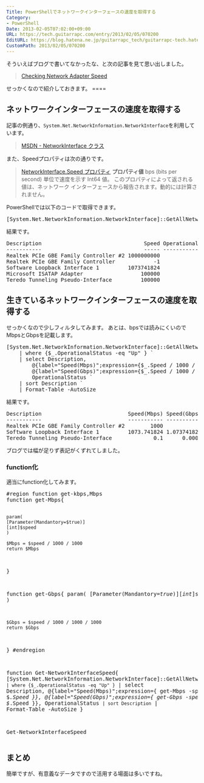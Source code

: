 ```yaml
---
Title: PowerShellでネットワークインターフェースの速度を取得する
Category:
- PowerShell
Date: 2013-02-05T07:02:00+09:00
URL: https://tech.guitarrapc.com/entry/2013/02/05/070200
EditURL: https://blog.hatena.ne.jp/guitarrapc_tech/guitarrapc-tech.hatenablog.com/atom/entry/11696248318757675440
CustomPath: 2013/02/05/070200
---
```


<p>そういえばブログで書いてなかったな、と次の記事を見て思い出しました。</p>
<blockquote><a href="http://powershell.com/cs/blogs/tips/archive/2013/02/04/checking-network-adapter-speed.aspx" target="_blank">Checking Network Adapter Speed</a></blockquote>
<p>せっかくなので紹介しておきます。 ====</p>
<h2>ネットワークインターフェースの速度を取得する</h2>
<p>記事の例通り、<code>System.Net.NetworkInformation.NetworkInterface</code>を利用しています。</p>
<blockquote><a href="http://msdn.microsoft.com/ja-jp/library/system.net.networkinformation.networkinterface(v=vs.80).aspx" target="_blank">MSDN - NetworkInterface クラス</a></blockquote>
<p>また、Speedプロパティは次の通りです。</p>
<blockquote><a href="http://msdn.microsoft.com/ja-jp/library/system.net.networkinformation.networkinterface.speed(v=vs.80).aspx" target="_blank">NetworkInterface.Speed プロパティ</a> <strong>プロパティ値</strong> bps (bits per second) 単位で速度を示す Int64 値。 このプロパティによって返される値は、ネットワーク インターフェースから報告されます。動的には計算されません。</blockquote>
<p>PowerShellでは以下のコードで取得できます。</p>
<pre class="brush: powershell">[System.Net.NetworkInformation.NetworkInterface]::GetAllNetworkInterfaces() | select Description, Speed, OperationalStatus
</pre>
<p>結果です。</p>
<pre class="brush: powershell">Description                                Speed OperationalStatus
-----------                                ----- -----------------
Realtek PCIe GBE Family Controller #2 1000000000                Up
Realtek PCIe GBE Family Controller            -1              Down
Software Loopback Interface 1         1073741824                Up
Microsoft ISATAP Adapter                  100000              Down
Teredo Tunneling Pseudo-Interface         100000                Up
</pre>
<h2>生きているネットワークインターフェースの速度を取得する</h2>
<p>せっかくなので少しフィルタしてみます。 あとは、bpsでは読みにくいのでMbpsとGbpsを記載します。</p>
<pre class="brush: powershell">[System.Net.NetworkInformation.NetworkInterface]::GetAllNetworkInterfaces() `
	| where {$_.OperationalStatus -eq "Up" } `
	| select Description,
		@{label="Speed(Mbps)";expression={$_.Speed / 1000 / 1000}},
		@{label="Speed(Gbps)";expression={$_.Speed / 1000 / 1000 / 1000}},
		OperationalStatus `
	| sort Description `
	| Format-Table -AutoSize
</pre>
<p>結果です。</p>
<pre class="brush: powershell">Description                           Speed(Mbps) Speed(Gbps) OperationalStatus
-----------                           ----------- ----------- -----------------
Realtek PCIe GBE Family Controller #2        1000           1                Up
Software Loopback Interface 1         1073.741824 1.073741824                Up
Teredo Tunneling Pseudo-Interface             0.1      0.0001                Up
</pre>
<p>ブログでは幅が足りず表記がくずれてしました。</p>
<h3>function化</h3>
<p>適当にfunction化してみます。</p>
<pre class="brush: powershell">#region function get-kbps,Mbps
function get-Mbps{

    param(
    [Parameter(Mandantory=$true)]
    [int]$speed
    )

    $Mbps = $speed / 1000 / 1000
    return $Mbps

}

function get-Gbps{
    param(
    [Parameter(Mandantory=$true)]
    [int]$speed
    )

    $Gbps = $speed / 1000 / 1000 / 1000
    return $Gbps

}
#endregion

function Get-NetworkInterfaceSpeed{
	[System.Net.NetworkInformation.NetworkInterface]::GetAllNetworkInterfaces() `
		| where {$_.OperationalStatus -eq "Up" } `
		| select Description,
			@{label="Speed(Mbps)";expression={ get-Mbps -speed $_.Speed }},
			@{label="Speed(Gbps)";expression={ get-Gbps -speed $_.Speed }},
			OperationalStatus `
		| sort Description `
		| Format-Table -AutoSize
}

Get-NetworkInterfaceSpeed
</pre>
<h2>まとめ</h2>
<p>簡単ですが、有意義なデータですので活用する場面は多いですね。</p>
